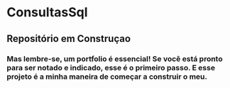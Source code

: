 # ConsultasSql
## Repositório em Construçao
### Mas lembre-se, um portfolio é essencial! Se você está pronto para ser notado e indicado, esse é o primeiro passo. E esse projeto é a minha maneira de começar a construir o meu. 

